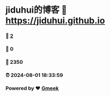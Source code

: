 # jiduhui的博客 :link: https://jiduhui.github.io 
### :page_facing_up: [2](https://jiduhui.github.io/tag.html) 
### :speech_balloon: 0 
### :hibiscus: 2350 
### :alarm_clock: 2024-08-01 18:33:59 
### Powered by :heart: [Gmeek](https://github.com/Meekdai/Gmeek)
